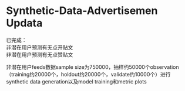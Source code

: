 # Synthetic-Data-Advertisemen Updata
已完成：  
非潜在用户预测有无点开贴文  
非潜在用户预测有无点赞贴文

非潜在用户feeds数据sample size为750000，抽样约50000个observation（training约20000个，holdout约20000个，validate约10000个）进行synthetic data generation以及model training和metric plots
